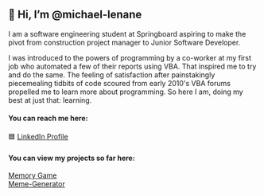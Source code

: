 ## 👋 Hi, I’m @michael-lenane

I am a software engineering student at Springboard aspiring to make the pivot from construction project manager to Junior Software Developer.

I was introduced to the powers of programming by a co-worker at my first job who automated a few of their reports using VBA. That inspired me to try and do the same. The feeling of satisfaction after painstakingly piecemealing tidbits of code scoured from early 2010's VBA forums propelled me to learn more about programming. So here I am, doing my best at just that: learning.

#### You can reach me here:
🟦 [LinkedIn Profile](https://www.linkedin.com/in/michael-lenane-16465668/)

#### You can view my projects so far here:
[Memory Game](https://michael-lenane.github.io/MemoryGame/)<br>
[Meme-Generator](https://michael-lenane.github.io/memeGenerator/)


<!---
michael-lenane/michael-lenane is a ✨ special ✨ repository because its `README.md` (this file) appears on your GitHub profile.
You can click the Preview link to take a look at your changes.
--->

